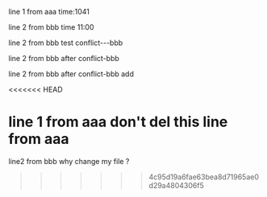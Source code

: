 line 1 from aaa
time:1041

line 2 from bbb
time 11:00


line 2 from bbb
test conflict---bbb

line 2 from bbb
after conflict-bbb

line 2 from bbb
after conflict-bbb add

<<<<<<< HEAD

line 1 from aaa
don't del this line from aaa
=======
line2 from bbb
why change my file ?
>>>>>>> 4c95d19a6fae63bea8d71965ae0d29a4804306f5
